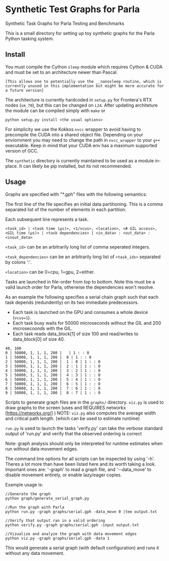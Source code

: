# Synthetic Test Graphs for Parla
Synthetic Task Graphs for Parla Testing and Benchmarks


This is a small directory for setting up toy synthetic graphs for the Parla Python tasking system. 


## Install

You must compile the Cython `sleep` module which requires Cython & CUDA and must be set to an architecture newer than Pascal. 
```
[This allows one to potentially use the __nanosleep routine, which is currently unused in this implementation but might be more accurate for a future version] 
```

The architecture is currently hardcoded in `setup.py` for Frontera's RTX nodes (`sm_70`), but this can be changed on `L24`. 
After updating architeture the module can be compiled simply with `make` or 

```
python setup.py install <the usual options>
```

For simplicity we use the Kokkos `nvcc` wrapper to avoid having to precompile the CUDA into a shared object file.
Depending on your enviornment you may need to change the path in `nvcc_wrapper` to your `g++` executable.
Keep in mind that your CUDA env has a maximum supported version of GCC.  

The `synthetic` directory is currently maintained to be used as a module in-place.
It can likely be pip installed, but its not recommended. 

## Usage

Graphs are specified with "\*.gph" files with the following semantics:

The first line of the file specifies an initial data partitioning. 
This is a comma separated list of the number of elements in each partition.

Each subsequent line represents a task. 


```
<task_id> | <task time (μs)>, <1/vcus>, <location>, <# GIL access>, <GIL time (μs)> | <task dependencies> | <in_data> : <out_data> : <inout_data>
```

`<task_id>` can be an arbitrarily long list of comma seperated integers.

`<task_dependencies>` can be an arbitrarily long list of `<task_ids>` separated by colons ':'.

`<location>` can be 0=cpu, 1=gpu, 2=either.

Tasks are launched in file-order from top to bottom. 
Note this must be a valid launch order for Parla, otherwise the dependencies won't resolve. 

As an example the following specifies a serial chain graph such that each task depends (redundently) on its two immediate predecessors. 

- Each task is launched on the GPU and consumes a whole device (`vcus=1`). 
- Each task busy waits for 50000 microseconds without the GIL and 200 microsecoonds with the GIL. 
- Each task reads data_block[1] of size 100 and read/writes to data_block[0] of size 40. 


```
40, 100
0 | 50000, 1, 1, 1, 200 |   | 1 : : 0
1 | 50000, 1, 1, 1, 200 |  0 | 1 : : 0
2 | 50000, 1, 1, 1, 200 |  1 : 0 | 1 : : 0
3 | 50000, 1, 1, 1, 200 |  2 : 1 | 1 : : 0
4 | 50000, 1, 1, 1, 200 |  3 : 2 | 1 : : 0
5 | 50000, 1, 1, 1, 200 |  4 : 3 | 1 : : 0
6 | 50000, 1, 1, 1, 200 |  5 : 4 | 1 : : 0
7 | 50000, 1, 1, 1, 200 |  6 : 5 | 1 : : 0
8 | 50000, 1, 1, 1, 200 |  7 : 6 | 1 : : 0
9 | 50000, 1, 1, 1, 200 |  8 : 7 | 1 : : 0
```


Scripts to generate graph files are in the `graphs/` directory. 
`viz.py` is used to draw graphs to the screen (uses and REQUIRES networkx [https://networkx.org/] )
NOTE: `viz.py` also computes the average width and critical path length. (which can be used to estimate runtime)

`run.py` is used to launch the tasks
'verify.py' can take the verbose standard output of 'run.py' and verify that the observed ordering is correct

Note: graph analysis should only be interpreted for runtime estimates when run without data movement edges. 

The command line options for all scripts can be inspected by using '-h'. 
Theres a lot more than have been listed here and its worth taking a look. 
Important ones are: '-graph' to read a graph file, and '--data_move' to disable movement entirely, or enable lazy/eager copies. 

Example usage is:

```
//Generate the graph
python graph/generate_serial_graph.py

//Run the graph with Parla
python run.py -graph graphs/serial.gph -data_move 0 |tee output.txt

//Verify that output ran in a valid ordering
python verify.py -graph graphs/serial.gph -input output.txt

//Vizualize and analyze the graph with data movement edges
python viz.py -graph graphs/serial.gph -data 1 
```

This would generate a serial graph (with default configuration) and runs it without any data movement. 



